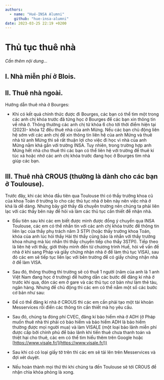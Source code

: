 ```yaml
---
authors:
  - name: "Hué-INSA Alumni"
    github: "hue-insa-alumni"
date: 2023-03-25 22:19 +0200
---
```


# Thủ tục thuê nhà

_Cần thêm nội dung..._

## I. Nhà miễn phí ở Blois.

## II. Thuê nhà ngoài.

Hướng dẫn thuê nhà ở Bourges:

- Khi có kết quả chính thức được đi Bourges, các bạn có thể tìm một trong các anh chị khóa trước đã từng học ở Bourges để các bạn xin thông tin về nhà ở. Thông thường các anh chị từ khóa 6 cho tới thời điểm hiện tại (2023)- khóa 12 đều thuê nhà của anh Mừng. Nếu các bạn chủ động liên hệ sớm với các anh chị để xin thông tin liên hệ của anh Mừng và thuê nhà từ anh Mừng thì sẽ rất thuận lợi cho việc đi học vì nhà của anh Mừng nằm khá gần với trường INSA. Tuy nhiên, trong trường hợp anh Mừng hết nhà cho thuê thì các bạn có thể liên hệ với trường để thuê kí túc xá hoặc nhờ các anh chị khóa trước đang học ở Bourges tìm nhà giúp các bạn.

## III. Thuê nhà CROUS (thường là dành cho các bạn ở Toulouse).

Trước đây, khi các khóa đầu tiên qua Toulouse thì có thầy trưởng khoa cũ của khoa Toán ở trường lo cho các thủ tục nhà ở bên này nên việc nhà ở khá là dễ dàng. Nhưng bây giờ thầy đã chuyển trường nên chúng ta phải liên lạc với các thầy bên này để hỏi và làm các thủ tục cần thiết để nhận nhà.

- Đầu tiên sau khi các em biết được mình được đồng ý chuyển qua INSA Toulouse, các em có thể nhắn tin với các anh chị khóa trước để thông tin liên lạc của thầy phụ trách năm 3 STPI (hoặc thầy trưởng khoa Toán, khóa của anh lúc hỏi thầy Hải thì thầy cũng bảo là nhắn với thầy trưởng khoa nhưng mà lúc nhắn thì thầy chuyển tiếp cho thầy 3STPI). Tiếp theo là liên hệ với thầy, giới thiệu mình đến từ chương trình Huế, hỏi về vấn đề nhà ở khi sang Pháp và giấy chứng nhận nhà ở để làm thủ tục VISA), sau đó các em sẽ tiếp tục liên lạc với bên trường để có giấy chứng nhận nhà ở để làm VISA.

- Sau đó, thông thường thì trường sẽ có thuê 1 người (năm của anh là 1 anh Việt Nam đang học ở trường) để hướng dẫn các bước để đăng kí nhà ở trước khi qua, đón các em ở gare và các thủ tục cơ bản như làm thẻ tàu, ngân hàng. Nhưng để chủ động thì các em có thể nắm một số các bước cơ bản như sau:
- Để có thể đăng kí nhà ở CROUS thì các em cần phải tạo một tài khoản Messervices rồi điền các thông tin cần thiết mà họ yêu cầu.
- Sau đó, chúng ta đóng phí CVEC, đăng kí bảo hiểm nhà ở ADH (ở Pháp muốn thuê nhà thì phải có bảo hiểm và bảo hiểm ADH là bảo hiểm thường được mọi người mua) và làm VISALE (một loại bảo lãnh miễn phí được cấp bởi chính phủ để bảo lãnh khi tiền thuê chưa thanh toán và thiệt hại cho thuê, các em có thể tìm hiểu thêm trên Google hoặc [https://www.visale.fr/](https://www.visale.fr/))
- Sau khi có có loại giấy tờ trên thì các em sẽ tải lên trên Messervices và đợi xét duyệt.
- Nếu hoàn thành mọi thứ thì khi chúng ta đến Toulouse sẽ tới CROUS để nhận chìa khóa phòng là xong.

